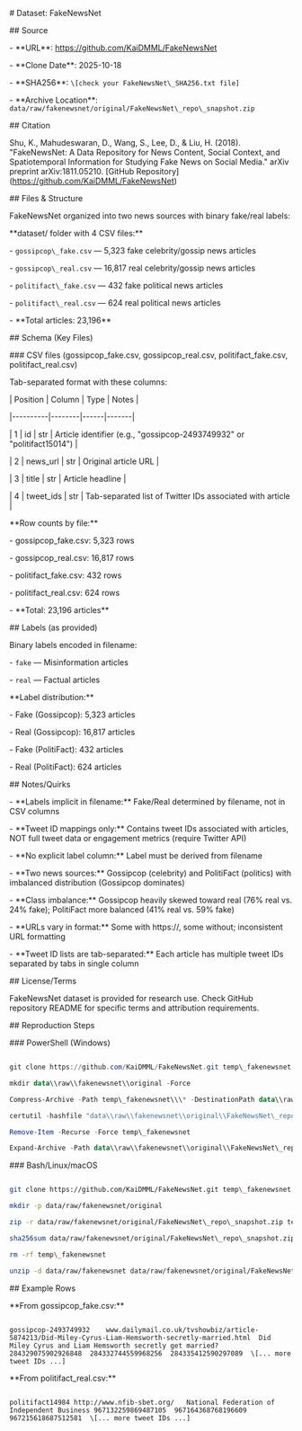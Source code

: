 \# Dataset: FakeNewsNet



\## Source

\- \*\*URL\*\*: https://github.com/KaiDMML/FakeNewsNet

\- \*\*Clone Date\*\*: 2025-10-18

\- \*\*SHA256\*\*: `\[check your FakeNewsNet\_SHA256.txt file]`

\- \*\*Archive Location\*\*: `data/raw/fakenewsnet/original/FakeNewsNet\_repo\_snapshot.zip`



\## Citation

Shu, K., Mahudeswaran, D., Wang, S., Lee, D., \& Liu, H. (2018). "FakeNewsNet: A Data Repository for News Content, Social Context, and Spatiotemporal Information for Studying Fake News on Social Media." arXiv preprint arXiv:1811.05210. \[GitHub Repository](https://github.com/KaiDMML/FakeNewsNet)



\## Files \& Structure

FakeNewsNet organized into two news sources with binary fake/real labels:



\*\*dataset/ folder with 4 CSV files:\*\*

\- `gossipcop\_fake.csv` — 5,323 fake celebrity/gossip news articles

\- `gossipcop\_real.csv` — 16,817 real celebrity/gossip news articles

\- `politifact\_fake.csv` — 432 fake political news articles

\- `politifact\_real.csv` — 624 real political news articles

\- \*\*Total articles: 23,196\*\*



\## Schema (Key Files)



\### CSV files (gossipcop\_fake.csv, gossipcop\_real.csv, politifact\_fake.csv, politifact\_real.csv)



Tab-separated format with these columns:



| Position | Column | Type | Notes |

|----------|--------|------|-------|

| 1 | id | str | Article identifier (e.g., "gossipcop-2493749932" or "politifact15014") |

| 2 | news\_url | str | Original article URL |

| 3 | title | str | Article headline |

| 4 | tweet\_ids | str | Tab-separated list of Twitter IDs associated with article |



\*\*Row counts by file:\*\*

\- gossipcop\_fake.csv: 5,323 rows

\- gossipcop\_real.csv: 16,817 rows

\- politifact\_fake.csv: 432 rows

\- politifact\_real.csv: 624 rows

\- \*\*Total: 23,196 articles\*\*



\## Labels (as provided)

Binary labels encoded in filename:

\- `fake` — Misinformation articles

\- `real` — Factual articles



\*\*Label distribution:\*\*

\- Fake (Gossipcop): 5,323 articles

\- Real (Gossipcop): 16,817 articles

\- Fake (PolitiFact): 432 articles

\- Real (PolitiFact): 624 articles



\## Notes/Quirks

\- \*\*Labels implicit in filename:\*\* Fake/Real determined by filename, not in CSV columns

\- \*\*Tweet ID mappings only:\*\* Contains tweet IDs associated with articles, NOT full tweet data or engagement metrics (require Twitter API)

\- \*\*No explicit label column:\*\* Label must be derived from filename

\- \*\*Two news sources:\*\* Gossipcop (celebrity) and PolitiFact (politics) with imbalanced distribution (Gossipcop dominates)

\- \*\*Class imbalance:\*\* Gossipcop heavily skewed toward real (76% real vs. 24% fake); PolitiFact more balanced (41% real vs. 59% fake)

\- \*\*URLs vary in format:\*\* Some with https://, some without; inconsistent URL formatting

\- \*\*Tweet ID lists are tab-separated:\*\* Each article has multiple tweet IDs separated by tabs in single column



\## License/Terms

FakeNewsNet dataset is provided for research use. Check GitHub repository README for specific terms and attribution requirements.



\## Reproduction Steps



\### PowerShell (Windows)

```powershell

git clone https://github.com/KaiDMML/FakeNewsNet.git temp\_fakenewsnet

mkdir data\\raw\\fakenewsnet\\original -Force

Compress-Archive -Path temp\_fakenewsnet\\\* -DestinationPath data\\raw\\fakenewsnet\\original\\FakeNewsNet\_repo\_snapshot.zip

certutil -hashfile "data\\raw\\fakenewsnet\\original\\FakeNewsNet\_repo\_snapshot.zip" SHA256 > data\\raw\\fakenewsnet\\original\\FakeNewsNet\_SHA256.txt

Remove-Item -Recurse -Force temp\_fakenewsnet

Expand-Archive -Path data\\raw\\fakenewsnet\\original\\FakeNewsNet\_repo\_snapshot.zip -DestinationPath data\\raw\\fakenewsnet

```



\### Bash/Linux/macOS

```bash

git clone https://github.com/KaiDMML/FakeNewsNet.git temp\_fakenewsnet

mkdir -p data/raw/fakenewsnet/original

zip -r data/raw/fakenewsnet/original/FakeNewsNet\_repo\_snapshot.zip temp\_fakenewsnet

sha256sum data/raw/fakenewsnet/original/FakeNewsNet\_repo\_snapshot.zip > data/raw/fakenewsnet/original/FakeNewsNet\_SHA256.txt

rm -rf temp\_fakenewsnet

unzip -d data/raw/fakenewsnet data/raw/fakenewsnet/original/FakeNewsNet\_repo\_snapshot.zip

```



\## Example Rows



\*\*From gossipcop\_fake.csv:\*\*

```

gossipcop-2493749932	www.dailymail.co.uk/tvshowbiz/article-5874213/Did-Miley-Cyrus-Liam-Hemsworth-secretly-married.html	Did Miley Cyrus and Liam Hemsworth secretly get married?	284329075902926848	284332744559968256	284335412590297089	\[... more tweet IDs ...]

```



\*\*From politifact\_real.csv:\*\*

```

politifact14984	http://www.nfib-sbet.org/	National Federation of Independent Business	967132259869487105	967164368768196609	967215618687512581	\[... more tweet IDs ...]

```

